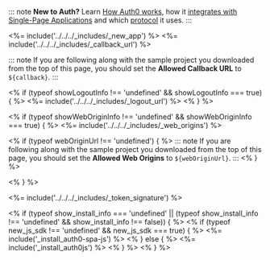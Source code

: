<!-- markdownlint-disable MD041 -->

::: note
**New to Auth?** Learn [How Auth0 works](/overview), how it [integrates with Single-Page Applications](/architecture-scenarios/application/spa-api) and which [protocol](/flows/concepts/auth-code-pkce) it uses.
:::

<%= include('../../../_includes/_new_app') %>
<%= include('../../../_includes/_callback_url') %>

::: note
If you are following along with the sample project you downloaded from the top of this page, you should set the **Allowed Callback URL** to `${callback}`.
:::

<% if (typeof showLogoutInfo !== 'undefined' && showLogoutInfo === true) { %>
<%= include('../../../_includes/_logout_url') %>
<% } %>

<% if (typeof showWebOriginInfo !== 'undefined' && showWebOriginInfo === true) { %>
  <%= include('../../../_includes/_web_origins') %>

  <% if (typeof webOriginUrl !== 'undefined') { %>
  ::: note
  If you are following along with the sample project you downloaded from the top of this page, you should set the **Allowed Web Origins** to `${webOriginUrl}`.
  :::
  <% } %>

<% } %>

<%= include('../../../_includes/_token_signature') %>

<% if (typeof show_install_info === 'undefined' || (typeof show_install_info !== 'undefined' && show_install_info !== false)) { %>
  <% if (typeof new_js_sdk !== 'undefined' && new_js_sdk === true) { %>
  <%= include('_install_auth0-spa-js') %>
  <% } else { %>
  <%= include('_install_auth0js') %>
  <% } %>
<% } %>
